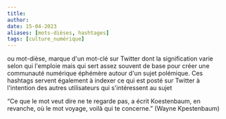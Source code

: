 ```yaml
---
title: 
author: 
date: 15-04-2023
aliases: [mots-dièses, hashtages]
tags: [culture_numérique]
---
```


ou mot-dièse, 
marque d'un mot-clé sur Twitter dont la signification varie selon qui l'emploie mais qui sert assez souvent de base pour créer une communauté numérique éphémère autour d'un sujet polémique. 
Ces hashtags servent également à indexer ce qui est posté sur Twitter à l'intention des autres utilisateurs qui s'intéressent au sujet

“Ce que le mot veut dire ne te regarde pas, a écrit Koestenbaum, en revanche, où le mot voyage, voilà qui te concerne.” (Wayne Kpestenbaum)